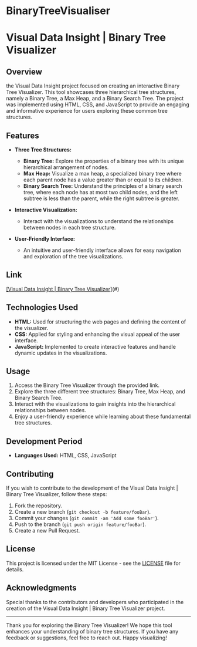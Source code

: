 # BinaryTreeVisualiser
# Visual Data Insight | Binary Tree Visualizer

## Overview

 the Visual Data Insight project focused on creating an interactive Binary Tree Visualizer. This tool showcases three hierarchical tree structures, namely a Binary Tree, a Max Heap, and a Binary Search Tree. The project was implemented using HTML, CSS, and JavaScript to provide an engaging and informative experience for users exploring these common tree structures.

## Features

- **Three Tree Structures:**
  - **Binary Tree:** Explore the properties of a binary tree with its unique hierarchical arrangement of nodes.
  - **Max Heap:** Visualize a max heap, a specialized binary tree where each parent node has a value greater than or equal to its children.
  - **Binary Search Tree:** Understand the principles of a binary search tree, where each node has at most two child nodes, and the left subtree is less than the parent, while the right subtree is greater.

- **Interactive Visualization:**
  - Interact with the visualizations to understand the relationships between nodes in each tree structure.

- **User-Friendly Interface:**
  - An intuitive and user-friendly interface allows for easy navigation and exploration of the tree visualizations.

## Link

[[Visual Data Insight | Binary Tree Visualizer]](https://visual-data-insight.netlify.app/)(#) <!-- Replace '#' with the actual link to your visualizer -->

## Technologies Used

- **HTML:** Used for structuring the web pages and defining the content of the visualizer.
- **CSS:** Applied for styling and enhancing the visual appeal of the user interface.
- **JavaScript:** Implemented to create interactive features and handle dynamic updates in the visualizations.

## Usage

1. Access the Binary Tree Visualizer through the provided link.
2. Explore the three different tree structures: Binary Tree, Max Heap, and Binary Search Tree.
3. Interact with the visualizations to gain insights into the hierarchical relationships between nodes.
4. Enjoy a user-friendly experience while learning about these fundamental tree structures.

## Development Period

- **Languages Used:** HTML, CSS, JavaScript

## Contributing

If you wish to contribute to the development of the Visual Data Insight | Binary Tree Visualizer, follow these steps:

1. Fork the repository.
2. Create a new branch (`git checkout -b feature/fooBar`).
3. Commit your changes (`git commit -am 'Add some fooBar'`).
4. Push to the branch (`git push origin feature/fooBar`).
5. Create a new Pull Request.

## License

This project is licensed under the MIT License - see the [LICENSE](LICENSE) file for details.

## Acknowledgments

Special thanks to the contributors and developers who participated in the creation of the Visual Data Insight | Binary Tree Visualizer project.

---

Thank you for exploring the Binary Tree Visualizer! We hope this tool enhances your understanding of binary tree structures. If you have any feedback or suggestions, feel free to reach out. Happy visualizing!
